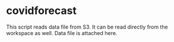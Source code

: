 # covidforecast
This script reads data file from S3. It can be read directly from the workspace as well. Data file is attached here.
